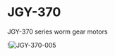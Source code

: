 # JGY-370
JGY-370 series worm gear motors

!<img src="https://i.ibb.co/7SY1P6J/JGY-370-005.jpg" alt="JGY-370-005" border="0">

